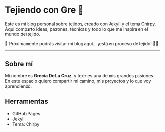 # Tejiendo con Gre 🧶

Este es mi blog personal sobre tejidos, creado con Jekyll y el tema Chirpy. Aquí comparto ideas, patrones, técnicas y todo lo que me inspira en el mundo del tejido.

🔗 Próximamente podrás visitar mi blog aquí... ¡está en proceso de tejido! 🧶✨

---

## Sobre mí

Mi nombre es **Grecia De La Cruz**, y tejer es una de mis grandes pasiones. En este espacio quiero compartir mi camino, mis proyectos y lo que voy aprendiendo.

## Herramientas

- GitHub Pages
- Jekyll
- Tema: Chirpy
